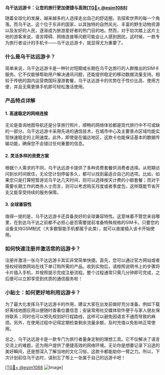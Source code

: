 **乌干达远游卡：让您的旅行更加便捷与高效[[TG💪+ @esim1088](https://t.me/s/esim1088)]**

随着全球化的发展，越来越多的人选择走出自己的舒适圈，去探索世界的每一个角落。而乌干达，这个位于东非的国家，以其独特的自然风光、丰富的野生动物资源以及友好的人民，逐渐成为旅游爱好者的热门目的地。然而，对于初次踏上这片土地的游客来说，语言障碍、网络连接等问题可能会让人感到困扰。这时候，一款专为旅行者设计的手机卡——乌干达远游卡，就显得尤为重要了。

### 什么是乌干达远游卡？

简单来说，乌干达远游卡是一种针对短期或长期在乌干达旅行的人群推出的SIM卡服务。它不仅能够帮助用户解决通讯问题，还能提供稳定的移动数据流量支持。相较于传统的国内运营商国际漫游套餐，乌干达远游卡的优势在于性价比高、使用方便，并且无需更换手机即可轻松激活使用。

### 产品特点详解

#### 1. 高速稳定的网络连接
无论是查询地图导航还是分享旅行照片，顺畅的网络体验都是现代旅行中不可或缺的一部分。乌干达远游卡采用先进的通信技术，在城市中心及主要景点区域均能实现快速稳定的上网速度。此外，即使是在偏远地区，这款卡也能保证基本的数据传输功能，确保您不会错过任何重要的信息。

#### 2. 灵活多样的资费方案
根据个人需求的不同，乌干达远游卡提供了多种资费套餐供消费者选择。从短期访问到长时间居住，无论您计划停留多久，都可以找到最适合自己的选项。比如，如果您只是打算短暂游览乌干达几天时间，则可以选择按天计费的小额套餐；而对于需要长期工作的商务人士而言，则可以考虑购买月度或者季度包，这样既能节省开支又能享受持续的服务保障。

#### 3. 全球兼容性
值得一提的是，乌干达远游卡还具备良好的全球兼容特性。这意味着不管您来自哪里，在到达乌干达之前都不必担心是否需要提前准备特殊规格的SIM卡。只要您的设备支持GSM制式（大多数智能手机都属于此类），就可以直接插入该卡开始使用。

### 如何快速注册并激活您的远游卡？

注册并激活一张乌干达远游卡其实非常简单快捷。首先，您可以通过官方网站或者授权经销商网站在线下单订购所需的产品。收到实物后，请按照说明书上的步骤将卡片插入手机，并按照提示完成注册流程。整个过程通常只需几分钟即可完成，之后便可以立即享受到优质的通信服务啦！

### 小贴士：如何更好地利用远游卡？

为了最大化发挥乌干达远游卡的作用，建议大家在出发前做好充分准备。例如下载好离线地图应用以便随时查看位置信息；安装常用社交媒体软件便于与家人朋友保持联系；同时也可以预先规划好行程路线，这样可以避免因语言不通而导致的麻烦。另外，在使用过程中记得定期检查剩余流量余额，及时充值以免影响正常使用。

总之，乌干达远游卡是一款专门为旅行者量身定制的理想工具。它不仅解决了语言交流上的难题，还为用户提供了便捷高效的网络环境。无论你是想要记录下沿途的美好瞬间，还是想深入了解当地的文化习俗，这款卡都能助你一臂之力。所以，下次计划前往乌干达时，请别忘了带上一张属于自己的远游卡吧！

[[TG💪+ @esim1088](https://t.me/s/esim1088) ![Image](https://i.postimg.cc/4NQfJmqS/Snipaste-2025-05-13-00-14-12.png)]